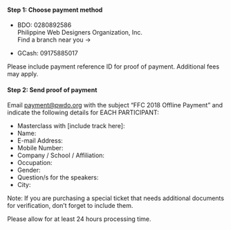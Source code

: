 #### Step 1: Choose payment method
- BDO: 0280892586 <br>
Philippine Web Designers Organization, Inc.<br>
Find a branch near you →

- GCash: 09175885017

Please include payment reference ID for proof of payment. Additional fees may apply.

#### Step 2: Send proof of payment
Email <a href="mailto:payment@pwdo.org" class="anchor blue">payment@pwdo.org</a> with the subject “FFC 2018 Offline Payment” and indicate the following details for EACH PARTICIPANT:

- Masterclass with [include track here]:
- Name:
- E-mail Address:
- Mobile Number:
- Company / School / Affiliation:
- Occupation:
- Gender:
- Question/s for the speakers:
- City:

Note: If you are purchasing a special ticket that needs additional documents for verification, don’t forget to include them.

Please allow for at least 24 hours processing time.
